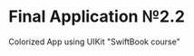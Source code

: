 # Final Application №2.2
Colorized App using UIKit "SwiftBook course"

<img src=" " style="width:300px;"/>
